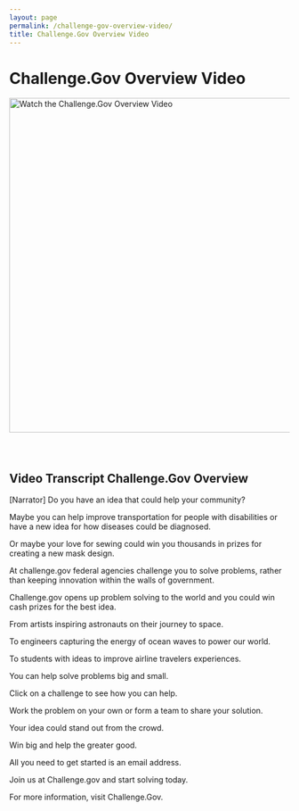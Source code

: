 ```yaml
---
layout: page
permalink: /challenge-gov-overview-video/
title: Challenge.Gov Overview Video
---
```


# Challenge.Gov Overview Video
 <div class="video video-css tablet:grid-col" style="padding-bottom: 40px; text-align: left;"><a href="https://www.youtube.com/watch?v=zb3y3T17jb8" target="_blank"><img src="{{ site.baseurl }}/assets/images/video-placeholder.png" alt="Watch the Challenge.Gov Overview Video" width="600"></a></div>     

<!-- <iframe width="560" height="315" src="https://www.youtube.com/embed/zb3y3T17jb8" title="Overview of the Challenge.Gov initative" frameborder="0" allow="accelerometer; autoplay; clipboard-write; encrypted-media; gyroscope; picture-in-picture; web-share" allowfullscreen></iframe> -->

## Video Transcript Challenge.Gov Overview

[Narrator] Do you have an idea that could help your community?

Maybe you can help improve transportation for people with disabilities or have a new idea for how diseases could be diagnosed.

Or maybe your love for sewing could win you thousands in prizes for creating a new mask design.

At challenge.gov federal agencies challenge you to solve problems, rather than keeping innovation within the walls of government.

Challenge.gov opens up problem solving to the world and you could win cash prizes for the best idea.

From artists inspiring astronauts on their journey to space.

To engineers capturing the energy of ocean waves to power our world.

To students with ideas to improve airline travelers experiences.

You can help solve problems big and small.

Click on a challenge to see how you can help.

Work the problem on your own or form a team to share your solution.

Your idea could stand out from the crowd.

Win big and help the greater good.

All you need to get started is an email address.

Join us at Challenge.gov and start solving today.

For more information, visit Challenge.Gov.

